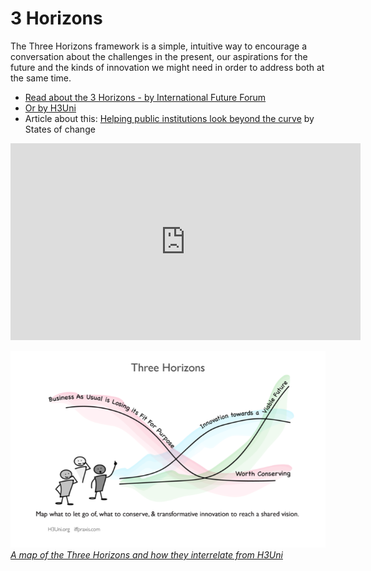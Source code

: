 # 3 Horizons

The Three Horizons framework is a simple, intuitive way to encourage a conversation about the challenges in the present, our aspirations for the future and the kinds of innovation we might need in order to address both at the same time.  

- [Read about the 3 Horizons - by International Future Forum](https://www.iffpraxis.com/three-horizons)
- [Or by H3Uni](https://www.h3uni.org/practices/foresight-three-horizons/)
- Article about this: [Helping public institutions look beyond the curve](https://medium.com/states-of-change/helping-public-institutions-look-beyond-the-curve-a68ff2c808e9) by States of change

<iframe width="560" height="315" src="https://www.youtube.com/embed/w7V6C3580WI" frameborder="0" allow="accelerometer; autoplay; encrypted-media; gyroscope; picture-in-picture" allowfullscreen></iframe>

![diagram showing the 3 lines: what to let go of, what to conserve, and transformative innovation to reach a shared vision](../images/3horizons.png)
_[A map of the Three Horizons and how they interrelate from H3Uni](https://www.h3uni.org/practices/foresight-three-horizons/)_

